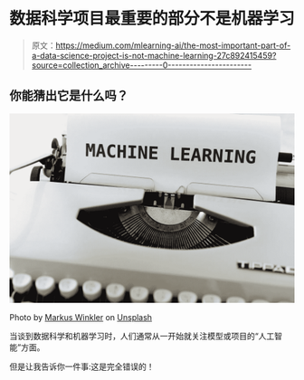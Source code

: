 # 数据科学项目最重要的部分不是机器学习

> 原文：<https://medium.com/mlearning-ai/the-most-important-part-of-a-data-science-project-is-not-machine-learning-27c892415459?source=collection_archive---------0----------------------->

## 你能猜出它是什么吗？

![](img/096eef9af9600e77f441aa78eef40ba6.png)

Photo by [Markus Winkler](https://unsplash.com/@markuswinkler?utm_source=unsplash&utm_medium=referral&utm_content=creditCopyText) on [Unsplash](https://unsplash.com/s/photos/machine-learning?utm_source=unsplash&utm_medium=referral&utm_content=creditCopyText)

当谈到数据科学和机器学习时，人们通常从一开始就关注模型或项目的“人工智能”方面。

但是让我告诉你一件事:这是完全错误的！